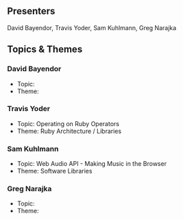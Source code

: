 ## Presenters

David Bayendor, Travis Yoder, Sam Kuhlmann, Greg Narajka

## Topics & Themes

### David Bayendor

* Topic:
* Theme:

### Travis Yoder

* Topic: Operating on Ruby Operators
* Theme: Ruby Architecture / Libraries

### Sam Kuhlmann

* Topic: Web Audio API - Making Music in the Browser
* Theme: Software Libraries

### Greg Narajka

* Topic:
* Theme:
